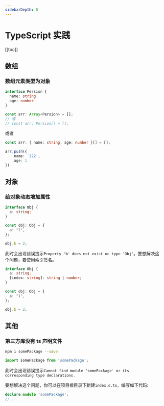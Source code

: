 ```yaml
---
sidebarDepth: 0
---
```


# TypeScript 实践

[[toc]]

## 数组

### 数组元素类型为对象

```ts
interface Persion {
  name: string
  age: number
}

const arr: Array<Persion> = [];
// 或
// const arr: Persion[] = [];
```

或者

```ts
const arr: { name: string, age: number }[] = [];

arr.push({
    name: '222',
    age: 1
})
```

## 对象

### 给对象动态增加属性

```ts
interface Obj {
  a: string;
}

const obj: Obj = {
  a: "1",
};

obj.b = 2;
```

此时会出现错误提示`Property 'b' does not exist on type 'Obj'`。要想解决这个问题，要使用索引签名。

```ts
interface Obj {
  a: string;
  [index: string]: string | number;
}

const obj: Obj = {
  a: "1",
};

obj.b = 2;
```

## 其他

### 第三方库没有 ts 声明文件

```sh
npm i somePackage --save
```

```ts
import somePackage from 'somePackage';
```

此时会出现错误提示`Cannot find module 'somePackage' or its corresponding type declarations.`

要想解决这个问题，你可以在项目根目录下新建`index.d.ts`，编写如下代码:

```ts
declare module 'somePackage';
// ...
```
